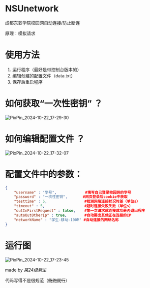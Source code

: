 # NSUnetwork
成都东软学院校园网自动连接/防止断连

原理：模拟请求

# 使用方法
1. 运行程序（最好是带控制台版本的）
2. 编辑创建的配置文件（data.txt）
3. 保存后重启程序

# 如何获取“一次性密钥” ？
![PixPin_2024-10-22_17-29-30](https://github.com/user-attachments/assets/f5e1629a-0cda-4909-90c0-92561b342692)

# 如何编辑配置文件 ？
![PixPin_2024-10-22_17-32-07](https://github.com/user-attachments/assets/0ba88549-ad55-4d7f-9628-976ee488cd4f)

# 配置文件中的参数：
```json
{
    "username" : "学号",             #填写自己登录校园网的学号
    "password" : "一次性密钥",       #网页登录后cookie中获取
    "testtime" : 5,                 #检测网络连接状况时差（单位s）
    "timeout" : 5,                  #超时连接失败失败（单位s）
    "outInFirstRequest" : false,    #第一次请求就连接成功是否退出程序
    "autoOutOtherIp" : true,        #自动踢出其他正在连接的IP
    "networkName" : "学生-移动-100M" #自动连接的网络名称
}
```
# 运行图
![PixPin_2024-10-22_17-23-45](https://github.com/user-attachments/assets/38b1c0a5-4a4c-4a04-9b59-4d61a7f07caf)

made by *某24级新生*

代码写得不是很规范（~~能跑就行~~）
